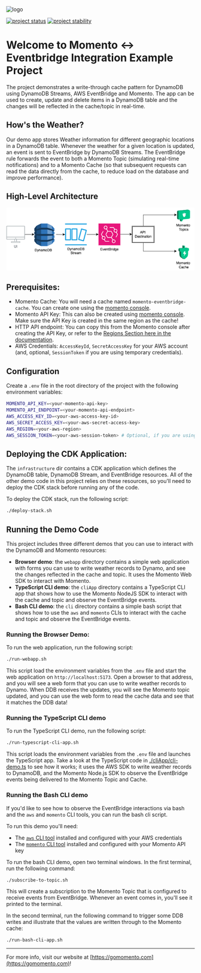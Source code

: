 <img src="https://docs.momentohq.com/img/momento-logo-forest.svg" alt="logo" width="400"/>

[![project status](https://momentohq.github.io/standards-and-practices/badges/project-status-official.svg)](https://github.com/momentohq/standards-and-practices/blob/main/docs/momento-on-github.md)
[![project stability](https://momentohq.github.io/standards-and-practices/badges/project-stability-stable.svg)](https://github.com/momentohq/standards-and-practices/blob/main/docs/momento-on-github.md)


# Welcome to Momento <-> Eventbridge Integration Example Project

The project demonstrates a write-through cache pattern for DynamoDB using DynamoDB Streams, AWS EventBridge and Momento.
The app can be used to create, update and delete items in a DynamoDB table and the changes will be reflected in the cache/topic in real-time.

## **How's the Weather?**

Our demo app stores Weather information for different geographic locations in a DynamoDB table. Whenever the weather
for a given location is updated, an event is sent to EventBridge by DynamoDB Streams. The EventBridge rule forwards the event
to both a Momento Topic (simulating real-time notifications) and to a Momento Cache (so that subsequent requests can read
the data directly from the cache, to reduce load on the database and improve performance).

## **High-Level Architecture**

![Momento-EventBridge Architecture](./momento-eventbridge.drawio.png)

## **Prerequisites:**

- Momento Cache: You will need a cache named `momento-eventbridge-cache`. You can create one using the [momento console](https://console.gomomento.com/).
- Momento API Key: This can also be created using [momento console](https://console.gomomento.com/). Make sure the API Key is created in the same region as the cache!
- HTTP API endpoint: You can copy this from the Momento console after creating the API Key, or refer to the [Regions Section here in the documentation](https://docs.momentohq.com/platform/regions).
- AWS Credentials: `AccessKeyId`, `SecretAccessKey` for your AWS account (and, optional, `SessionToken` if you are using temporary credentials).

## **Configuration**

Create a `.env` file in the root directory of the project with the following environment variables:

```bash
MOMENTO_API_KEY=<your-momento-api-key>
MOMENTO_API_ENDPOINT=<your-momento-api-endpoint>
AWS_ACCESS_KEY_ID=<your-aws-access-key-id>
AWS_SECRET_ACCESS_KEY=<your-aws-secret-access-key>
AWS_REGION=<your-aws-region>
AWS_SESSION_TOKEN=<your-aws-session-token> # Optional, if you are using temporary credentials
```

## **Deploying the CDK Application:**

The `infrastructure` dir contains a CDK application which defines the DynamoDB table, DynamoDB Stream, and EventBridge resources.
All of the other demo code in this project relies on these resources, so you'll need to deploy the CDK stack before running
any of the code.

To deploy the CDK stack, run the following script:

```bash
./deploy-stack.sh
```

## **Running the Demo Code**

This project includes three different demos that you can use to interact with the DynamoDB and Momento resources:

- **Browser demo**: the `webapp` directory contains a simple web application with forms you can use to write weather records
  to Dynamo, and see the changes reflected in the cache and topic. It uses the Momento Web SDK to interact with Momento.
- **TypeScript CLI demo**: the `cliApp` directory contains a TypeScript CLI app that shows how to use the Momento NodeJS
  SDK to interact with the cache and topic and observe the EventBridge events.
- **Bash CLI demo**: the `cli` directory contains a simple bash script that shows how to use the `aws` and `momento` CLIs
  to interact with the cache and topic and observe the EventBridge events.

### **Running the Browser Demo:**

To run the web application, run the following script:

```bash
./run-webapp.sh
```

This script load the environment variables from the `.env` file and start the web application on `http://localhost:5173`.
Open a browser to that address, and you will see a web form that you can use to write weather records to Dynamo. When
DDB receives the updates, you will see the Momento topic updated, and you can use the web form to read the cache data
and see that it matches the DDB data!

### **Running the TypeScript CLI demo**

To run the TypeScript CLI demo, run the following script:

```bash
./run-typescript-cli-app.sh
```

This script loads the environment variables from the `.env` file and launches the TypeScript app. Take a look at the TypeScript
code in [./cliApp/cli-demo.ts](./cliApp/cli-demo.ts) to see how it works; it uses the AWS SDK to write weather records
to DynamoDB, and the Momento Node.js SDK to observe the EventBridge events being delivered to the Momento Topic and Cache.

### **Running the Bash CLI demo**

If you'd like to see how to observe the EventBridge interactions via bash and the `aws` and `momento` CLI tools, you
can run the bash cli script.

To run this demo you'll need:

- The [`aws` CLI tool](https://aws.amazon.com/cli/) installed and configured with your AWS credentials
- The [`momento` CLI tool](https://github.com/momentohq/momento-cli) installed and configured with your Momento API key

To run the bash CLI demo, open two terminal windows. In the first terminal, run the following command:

```bash
./subscribe-to-topic.sh
```

This will create a subscription to the Momento Topic that is configured to receive events from EventBridge. Whenever
an event comes in, you'll see it printed to the terminal.

In the second terminal, run the following command to trigger some DDB writes and illustrate that the values are written
through to the Momento cache:

```bash
./run-bash-cli-app.sh
```

----------------------------------------------------------------------------------------
For more info, visit our website at [https://gomomento.com](https://gomomento.com)!

